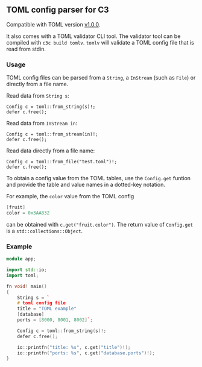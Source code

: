 ## TOML config parser for C3

Compatible with TOML version [v1.0.0](https://toml.io/en/v1.0.0).

It also comes with a TOML validator CLI tool. The validator tool can be
compiled with `c3c build tomlv`. `tomlv` will validate a TOML config file that
is read from stdin.

### Usage

TOML config files can be parsed from a `String`, a `InStream` (such as `File`)
or directly from a file name.

Read data from `String s`:
```
Config c = toml::from_string(s)!;
defer c.free();
```

Read data from `InStream in`:
```
Config c = toml::from_stream(in)!;
defer c.free();
```

Read data directly from a file name:
```
Config c = toml::from_file("test.toml")!;
defer c.free();
```

To obtain a config value from the TOML tables, use the `Config.get` funtion and
provide the table and value names in a dotted-key notation.

For example, the `color` value from the TOML config
```cpp
[fruit]
color = 0x3AA832
```
can be obtained with `c.get("fruit.color")`. The return value of `Config.get`
is a `std::collections::Object`.


### Example

```cpp
module app;

import std::io;
import toml;

fn void! main()
{	
	String s = `
    # toml config file
	title = "TOML example"
	[database]
	ports = [8000, 8001, 8002]`;

	Config c = toml::from_string(s)!;
	defer c.free();

	io::printfn("title: %s", c.get("title")!);
	io::printfn("ports: %s", c.get("database.ports")!);
}
```
